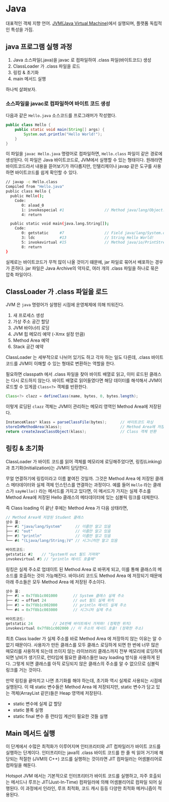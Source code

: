 # Java

대표적인 객체 지향 언어. [JVM(Java Virtual Machine)](jvm.md)에서 실행되며, 플랫폼 독립적인 특성을 가짐.


## java 프로그램 실행 과정

1. Java 소스파일(.java)을 javac 로 컴파일하여 .class 파일(바이트코드) 생성
2. ClassLoader 가 .class 파일을 로드
3. 링킹 & 초기화
4. main 메서드 실행

하나씩 살펴보자.

### 소스파일을 javac로 컴파일하여 바이트 코드 생성

다음과 같은 `Hello.java` 소스코드를 프로그래머가 작성했다.

```java
public class Hello {
    public static void main(String[] args) {
        System.out.println("Hello World!");
    }
}
```

이 파일을 `javac Hello.java` 명령어로 컴파일하면, `Hello.class` 파일이 같은 경로에 생성된다. 이 파일은 Java 바이트코드로, JVM에서 실행할 수 있는 형태이다.
원래라면 바이트코드라서 내용을 뜯어보기가 까다롭지만, 인텔리제이나 javap 같은 도구를 사용하면 바이트코드를 쉽게 확인할 수 있다.

```bash
// javap -c Hello.class
Compiled from "Hello.java"
public class Hello {
  public Hello();
    Code:
       0: aload_0
       1: invokespecial #1                  // Method java/lang/Object."<init>":()V
       4: return

  public static void main(java.lang.String[]);
    Code:
       0: getstatic     #7                  // Field java/lang/System.out:Ljava/io/PrintStream;
       3: ldc           #13                 // String Hello World!
       5: invokevirtual #15                 // Method java/io/PrintStream.println:(Ljava/lang/String;)V
       8: return
}
```

실제로는 바이트코드가 무척 많이 나올 것이기 떄문에, jar 파일로 묶어서 배포하는 경우가 흔하다.
jar 파일은 Java Archive의 약자로, 여러 개의 .class 파일을 하나로 묶은 압축 파일이다.

## ClassLoader 가 .class 파일을 로드

JVM 은 `java` 명령어가 실행된 시점에 운영체제에 의해 띄워진다.

1. 새 프로세스 생성
2. 가상 주소 공간 할당
3. JVM 바이너리 로딩
4. JVM 힙 메모리 예약 (-Xmx 설정 만큼)
5. Method Area 예약
6. Stack 공간 예약

ClassLoader 는 세부적으로 나뉘어 있기도 하고 각자 하는 일도 다른데, .class 바이트 코드를 JVM이 이해할 수 있는 형태로 변환하는 역할을 한다.

필요하면 classpath 에서 .class 파일을 찾아 바이트 배열로 읽고, 이미 로드된 클래스는 다시 로드하지 않는다.
바이트 배열로 읽어들였다면 해당 데이터를 해석해서 JVM이 로드할 수 있게끔 `Class<?>` 객체를 반환한다.

```java
Class<?> clazz = defineClass(name, bytes, 0, bytes.length);
```

이렇게 로딩된 `clazz` 객체는 JVM이 관리하는 메모리 영역인 Method Area에 저장된다.

```java
InstanceKlass* klass = parseClassFile(bytes);      // 바이트코드 파싱
storeInMethodArea(klass);                          // Method Area에 저장(로딩)
return createJavaClassObject(klass);               // Class 객체 반환
```

## 링킹 & 초기화

ClassLoader 가 바이트 코드를 읽어 객체를 메모리에 로딩해주었다면, 링킹(Linking)과 초기화(Initialization)는 JVM이 담당한다.

무얼 연결하기에 링킹이라고 이름 붙여진 것일까. 그것은 Method Area 에 저장된 클래스 메타데이터와 실제 객체 인스턴스를 연결하는 과정이다.
예를 들어 `Hello` 라는 클래스가 `sayHello()` 라는 메서드를 가지고 있다면, 이 메서드가 가지는 실제 주소를 Method Area에 저장된 Hello 클래스의 메타데이터에 있는 심볼릭 링크를 대체한다.

즉 Class loading 이 끝난 후에는 Method Area 가 다음 상태라면,

```java
// Method Area에 저장된 Student 클래스
상수 풀:
├── #1 "java/lang/System"      // 이름만 알고 있음
├── #2 "out"                   // 이름만 알고 있음  
├── #3 "println"               // 이름만 알고 있음
└── #4 "(Ljava/lang/String;)V" // 시그니처만 알고 있음

바이트코드:
getstatic #2    // "System의 out 필드 가져와"
invokevirtual #3 // "println 메서드 호출해"
```

링킹은 실제 주소로 업데이트 된 Method Area 로 바뀌게 되고, 이를 통해 클래스의 메소드를 호출하는 것이 가능해진다.
바이너리 코드도 Method Area 에 저장되기 때문에 아래 주소들은 모두 Method Area 에 저장된 주소이다.

```java
상수 풀:
├── #1 → 0x7f8b1c001000       // System 클래스 실제 주소
├── #2 → offset 24            // out 필드 실제 위치
├── #3 → 0x7f8b1c002000       // println 메서드 실제 주소  
└── #4 → 0x7f8b1c003000       // 시그니처 실제 주소

바이트코드:
getstatic 24         // 24번째 바이트에서 가져와! (정확한 위치)
invokevirtual 0x7f8b1c002000 // 이 주소의 메서드 호출! (정확한 주소)
```

최초 Class loader 가 실제 주소를 바로 Method Area 에 저장하지 않는 이유는 알 수 없기 때문이다. 사용자가 만든 클래스를 모두 클래스 로딩하게 되면
한 번에 너무 많은 매모리를 사용하게 되는데 쓰이지 않는 라이브러리 클래스까지 전부 메모리에 로딩하게 되면 낭비가 생기므로, 런타임에 필요한 클래스들만 lazy loading 방식을 사용하게 된다.
그렇게 되면 클래스를 아직 로딩되지 않은 클래스의 주소를 알 수 없으므로 심볼릭 링크를 거는 것이다. 

만약 링킹을 끝마치고 나면 초기화를 해야 하는데, 초기화 역시 실제로 사용되는 시점에 실행된다.
이 때 static 변수들은 Method Area 에 저장되지만, static 변수가 담고 있는 객체(ArrayList 같은)들은 Heap 영역에 저장된다.

- static 변수에 실제 값 할당
- static 블록 실행
- static final 변수 중 런타임 계산이 필요한 것들 실행

## Main 메서드 실행

이 단계에서 수많은 최적화가 이루어지며 인터프리터와 JIT 컴파일러가 바이트 코드를 실행하는 단계이다.
인터프리터는 java의 .class 바이트 코드를 한 줄 씩 읽어 거기에 해당되는 적절한 (JVM의 C++) 코드를 실행하는 것이라면 JIT 컴파일러는 어셈블리어로 컴파일을 해둔다.

Hotspot JVM 에서는 기본적으로 인터프리터가 바이트 코드를 실행하고, 자주 호출되는 메서드나 루프는 JIT(Just-In-Time) 컴파일러에 의해 어셈블리어로 컴파일 되어 실행된다.
이 과정에서 인라인, 루프 최적화, 코드 캐시 등등 다양한 최적화 메커니즘이 적용된다.

